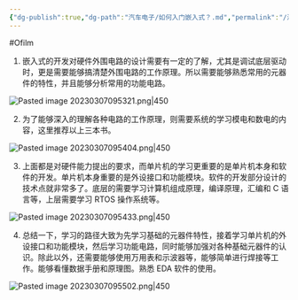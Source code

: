 ```yaml
---
{"dg-publish":true,"dg-path":"汽车电子/如何入门嵌入式？.md","permalink":"/汽车电子/如何入门嵌入式？/","created":"2022-07-10T15:43:19.000+08:00","updated":"2024-11-19T11:14:22.927+08:00"}
---
```


#Ofilm

1. 嵌入式的开发对硬件外围电路的设计需要有一定的了解，尤其是调试底层驱动时，更是需要能够搞清楚外围电路的工作原理。所以需要能够熟悉常用的元器件的特性，并且能够分析常用的功能电路。

![Pasted image 20230307095321.png|450](/img/user/0.Asset/resource/Pasted%20image%2020230307095321.png)

2. 为了能够深入的理解各种电路的工作原理，则需要系统的学习模电和数电的内容，这里推荐以上三本书。

![Pasted image 20230307095404.png|450](/img/user/0.Asset/resource/Pasted%20image%2020230307095404.png)


3. 上面都是对硬件能力提出的要求，而单片机的学习更重要的是单片机本身和软件的开发。单片机本身重要的是外设接口和功能模块。软件的开发部分设计的技术点就非常多了。底层的需要学习计算机组成原理，编译原理，汇编和 C 语言等，上层需要学习 RTOS 操作系统等。

  ![Pasted image 20230307095433.png|450](/img/user/0.Asset/resource/Pasted%20image%2020230307095433.png)
  
4. 总结一下，学习的路径大致为先学习基础的元器件特性，接着学习单片机的外设接口和功能模块，然后学习功能电路，同时能够加强对各种基础元器件的认识。除此以外，还需要能够使用万用表和示波器等，能够简单进行焊接等工作。能够看懂数据手册和原理图。熟悉 EDA 软件的使用。

![Pasted image 20230307095502.png|450](/img/user/0.Asset/resource/Pasted%20image%2020230307095502.png)